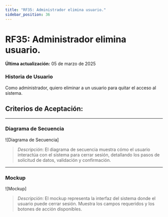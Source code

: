 ```yaml
---
title: "RF35: Administrador elimina usuario."  
sidebar_position: 36
---
```


# RF35: Administrador elimina usuario.

**Última actualización:** 05 de marzo de 2025

### Historia de Usuario

Como administrador, quiero eliminar a un usuario para quitar el acceso al sistema.

  **Criterios de Aceptación:**
  - 

---

### Diagrama de Secuencia

![Diagrama de Secuencia] 

> *Descripción*: El diagrama de secuencia muestra cómo el usuario interactúa con el sistema para cerrar sesión, detallando los pasos de solicitud de datos, validación y confirmación.

---

### Mockup

![Mockup]

> *Descripción*: El mockup representa la interfaz del sistema donde el usuario puede cerrar sesión. Muestra los campos requeridos y los botones de acción disponibles.
